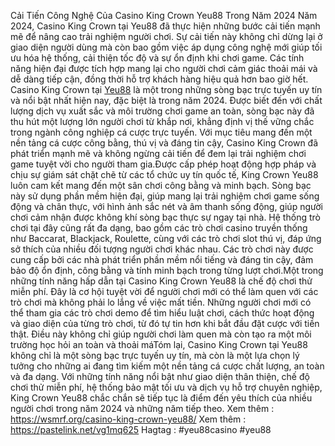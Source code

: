Cải Tiến Công Nghệ Của Casino King Crown Yeu88 Trong Năm 2024
Năm 2024, Casino King Crown tại Yeu88 đã thực hiện những bước cải tiến mạnh mẽ để nâng cao trải nghiệm người chơi. Sự cải tiến này không chỉ dừng lại ở giao diện người dùng mà còn bao gồm việc áp dụng công nghệ mới giúp tối ưu hóa hệ thống, cải thiện tốc độ và sự ổn định khi chơi game. Các tính năng hiện đại được tích hợp mang lại cho người chơi cảm giác thoải mái và dễ dàng tiếp cận, đồng thời hỗ trợ khách hàng hiệu quả hơn bao giờ hết.
Casino King Crown tại [Yeu88](https://wsmrf.org/) là một trong những sòng bạc trực tuyến uy tín và nổi bật nhất hiện nay, đặc biệt là trong năm 2024. Được biết đến với chất lượng dịch vụ xuất sắc và môi trường chơi game an toàn, sòng bạc này đã thu hút một lượng lớn người chơi từ khắp nơi, khẳng định vị thế vững chắc trong ngành công nghiệp cá cược trực tuyến. Với mục tiêu mang đến một nền tảng cá cược công bằng, thú vị và đáng tin cậy, Casino King Crown đã phát triển mạnh mẽ và không ngừng cải tiến để đem lại trải nghiệm chơi game tuyệt vời cho người tham gia.Được cấp phép hoạt động hợp pháp và chịu sự giám sát chặt chẽ từ các tổ chức uy tín quốc tế, King Crown Yeu88 luôn cam kết mang đến một sân chơi công bằng và minh bạch. Sòng bạc này sử dụng phần mềm hiện đại, giúp mang lại trải nghiệm chơi game sống động và chân thực, với hình ảnh sắc nét và âm thanh sống động, giúp người chơi cảm nhận được không khí sòng bạc thực sự ngay tại nhà. Hệ thống trò chơi tại đây cũng rất đa dạng, bao gồm các trò chơi casino truyền thống như Baccarat, Blackjack, Roulette, cùng với các trò chơi slot thú vị, đáp ứng sở thích của nhiều đối tượng người chơi khác nhau. Các trò chơi này được cung cấp bởi các nhà phát triển phần mềm nổi tiếng và đáng tin cậy, đảm bảo độ ổn định, công bằng và tính minh bạch trong từng lượt chơi.Một trong những tính năng hấp dẫn tại Casino King Crown Yeu88 là chế độ chơi thử miễn phí. Đây là cơ hội tuyệt vời để người chơi mới có thể làm quen với các trò chơi mà không phải lo lắng về việc mất tiền. Những người chơi mới có thể tham gia các trò chơi demo để tìm hiểu luật chơi, cách thức hoạt động và giao diện của từng trò chơi, từ đó tự tin hơn khi bắt đầu đặt cược với tiền thật. Điều này không chỉ giúp người chơi làm quen mà còn tạo ra một môi trường học hỏi an toàn và thoải máTóm lại, Casino King Crown tại Yeu88 không chỉ là một sòng bạc trực tuyến uy tín, mà còn là một lựa chọn lý tưởng cho những ai đang tìm kiếm một nền tảng cá cược chất lượng, an toàn và đa dạng. Với những tính năng nổi bật như giao diện thân thiện, chế độ chơi thử miễn phí, hệ thống bảo mật tối ưu và dịch vụ hỗ trợ chuyên nghiệp, King Crown Yeu88 chắc chắn sẽ tiếp tục là điểm đến yêu thích của nhiều người chơi trong năm 2024 và những năm tiếp theo.
Xem thêm : https://wsmrf.org/casino-king-crown-yeu88/
Xem thêm : https://pastelink.net/vg1mq625
Hagtag : #yeu88casino  #yeu88

